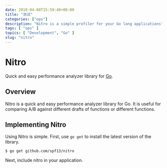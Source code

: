 ```yaml
---
date: 2018-04-08T15:59:40+08:00
title: "测试"
categories: ["ops"]
description: "Nitro is a simple profiler for your Go lang applications"
tags: [ "ops" ]
topics: [ "Development", "Go" ]
slug: "nitro"
---
```


# Nitro

Quick and easy performance analyzer library for [Go](http://golang.org/).

## Overview

Nitro is a quick and easy performance analyzer library for Go.
It is useful for comparing A/B against different drafts of functions
or different functions.

## Implementing Nitro

Using Nitro is simple. First, use `go get` to install the latest version
of the library.

    $ go get github.com/spf13/nitro

Next, include nitro in your application.
